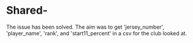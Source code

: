 # Shared-
The issue has been solved. 
The aim was to get 'jersey_number', 'player_name', 'rank', and 'start11_percent' in a csv for the club looked at. 



  

